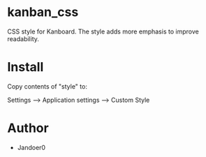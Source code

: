 # kanban_css
CSS style for Kanboard.
The style adds more emphasis to improve readability.

# Install
Copy contents of "style" to:

Settings --> Application settings --> Custom Style

# Author
- Jandoer0
